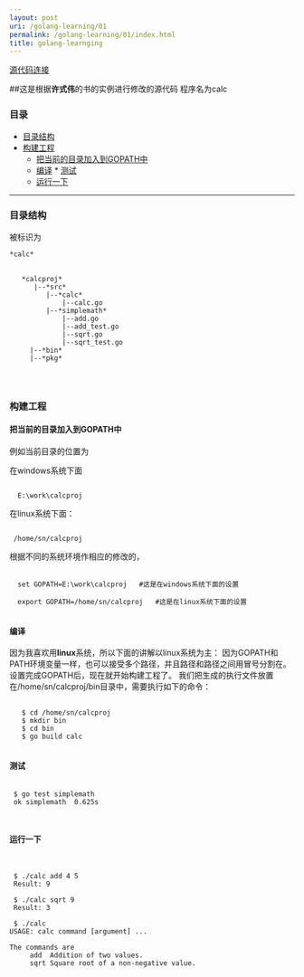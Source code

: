 ```yaml
---
layout: post
uri: /golang-learning/01
permalink: /golang-learning/01/index.html
title: golang-learnging
---
```



[源代码连接](https://github.com/sndnvaps/Golang-learning)


##这是根据**许式伟**的书的实例进行修改的源代码
程序名为calc

<h3 id="catalog">目录</h3>

*    [目录结构](#construct)
*    [构建工程](#proj)
     *    [把当前的目录加入到GOPATH中](#proj1)
	 *    [编译](#proj2)
	     *          [测试](#proj3)
	 *    [运行一下](#proj4)
* * *


<h3 id="construct">目录结构</h3>

被标识为
<pre><code>*calc*</code></pre>


<pre>
  <code>
   *calcproj*
      |--*src*
	     |--*calc*
             |--calc.go
         |--*simplemath*
             |--add.go
             |--add_test.go
             |--sqrt.go
             |--sqrt_test.go
     |--*bin*
     |--*pkg*


   </code>
</pre>

<h3 id="proj">构建工程</h3>

<h4 id="proj1">把当前的目录加入到GOPATH中</h4>

例如当前目录的位置为

在windows系统下面

<code>
  E:\work\calcproj
</code>

在linux系统下面：

<code>
 /home/sn/calcproj
</code>

根据不同的系统环境作相应的修改的，

<pre>
 <code class="bash">
  set GOPATH=E:\work\calcproj   #这是在windows系统下面的设置

  export GOPATH=/home/sn/calcproj   #这是在linux系统下面的设置
 </code>
</pre>


<h4 id="proj2">编译</h4>

因为我喜欢用**linux**系统，所以下面的讲解以linux系统为主：
 因为GOPATH和PATH环境变量一样，也可以接受多个路径，并且路径和路径之间用冒号分割在。设置完成GOPATH后，现在就开始构建工程了。
我们把生成的执行文件放置在/home/sn/calcproj/bin目录中，需要执行如下的命令：

<pre>
  <code>
   $ cd /home/sn/calcproj
   $ mkdir bin
   $ cd bin
   $ go build calc
 </code>
</pre>

<h4 id="proj3">测试</h4>

<pre>
 <code>
 $ go test simplemath
 ok simplemath  0.625s

 </code>
</pre>

<h4 id="proj4">运行一下</h4>

<pre>
 <code>

 $ ./calc add 4 5
 Result: 9
 
 $ ./calc sqrt 9
 Result: 3

 $ ./calc 
USAGE: calc command [argument] ...

The commands are 
     add  Addition of two values.
     sqrt Square root of a non-negative value.

 </code>
</pre>



